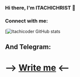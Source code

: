 ### Hi there, I'm ITACHICHRIST 👋

### Connect with me:

[![Itachicoder GitHub stats](https://github-readme-stats.vercel.app/api?username=itachicoders&show_icons=true&theme=radical)

## And Telegram:

# --> [Write me](https://t.me/itachichrist) <-- 

<br />
